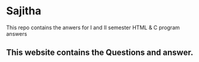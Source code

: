 # Sajitha
This repo contains the anwers for I and II semester HTML &amp; C program answers
## This website contains the Questions and answer.
